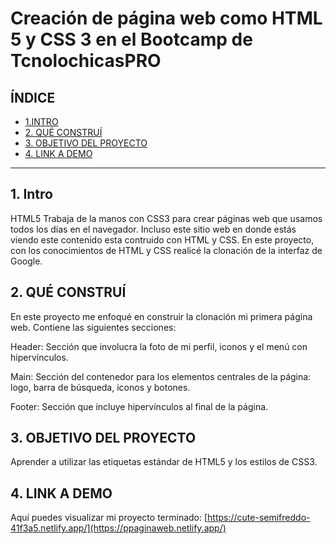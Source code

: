 # Creación de página web como HTML 5 y CSS 3 en el Bootcamp de TcnolochicasPRO


## **ÍNDICE**

* [1.INTRO](#)
* [2. QUÉ CONSTRUÍ](#)
* [3. OBJETIVO DEL PROYECTO](#)
* [4. LINK A DEMO](#)

*******

## **1. Intro**

HTML5 Trabaja de la manos con CSS3 para crear páginas web que usamos todos los días en el navegador. Incluso este sitio web en donde estás viendo este contenido esta contruido con HTML y CSS. En este proyecto, con los conocimientos de HTML y CSS realicé la clonación de la interfaz de Google.

## **2. QUÉ CONSTRUÍ**

En este proyecto me enfoqué en construir la clonación mi primera página web. Contiene las siguientes secciones:

Header: Sección que involucra la foto de mi perfil, iconos y el menú con hipervínculos.

Main: Sección del contenedor para los elementos centrales de la página: logo, barra de búsqueda, iconos y botones.

Footer: Sección que incluye hipervínculos al final de la página.

## **3. OBJETIVO DEL PROYECTO**

Aprender a utilizar las etiquetas estándar de HTML5 y los estilos de CSS3.

## **4. LINK A DEMO**

Aquí puedes visualizar mi proyecto terminado: [https://cute-semifreddo-41f3a5.netlify.app/](https://ppaginaweb.netlify.app/)


